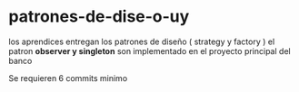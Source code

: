 # patrones-de-dise-o-uy
los aprendices entregan los patrones de diseño ( strategy y factory ) el patron **observer y singleton** son implementado en el proyecto principal del banco

Se requieren 6 commits minimo

